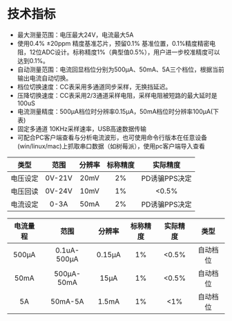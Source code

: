 # 技术指标

- 最大测量范围：电压最大24V，电流最大5A
- 使用0.4% ±20ppm 精度基准芯片，预留0.1% 基准位置，0.1%精度精密电阻，12位ADC设计。标称精度1%（典型值0.5%），用户进一步校准精度可以达到0.1%。
- 自动测量范围：电流回显档位分别为500μA、50mA、5A三个档位，根据当前输出电流自动切换。
- 档位切换速度：CC表采用多通道同步采样，无换挡延迟。
- 压降切换速度：CC表采用2/3通道采样电阻，采样电阻被短路的最大延时是100uS
- 电流测量精度：500μA档位时分辨率0.15μA，50mA档位时分辨率100μA(下表)
- 固定多通道 10KHz采样速率，USB高速数据传输
- 可配合PC客户端查看与分析电流波形，也可使用命令行版本在任意设备(win/linux/mac)上抓取串口数据（如树莓派），使用pc客户端导入查看

|   类型   |  范围  | 分辨率 | 标称精度 |   实际精度    |
| :------: | :----: | :----: | :------: | :-----------: |
| 电压设定 | 0V-21V |  20mV  |    2%    | PD诱骗PPS决定 |
| 电压回读 | 0V-24V |  10mV  |    1%    |     <0.5%     |
| 电流设定 |  0-3A  |  50mA  |    2%    | PD诱骗PPS决定 |

| 电流量程 |    范围     | 分辨率 | 标称精度 | 实际精度 |   类型   |
| :------: | :---------: | :----: | :------: | :------: | :------: |
|  500μA   | 0.1uA-500μA | 0.15μA |    1%    |  <0.5%   | 自动档位 |
|   50mA   | 500μA-50mA  |  15μA  |    1%    |  <0.5%   | 自动档位 |
|    5A    |   50mA-5A   | 1.5mA  |    1%    |   <1%    | 自动档位 |

<script>
if (navigator.language.indexOf("CN") < 0 && confirm ("Are you want to switch to English version of this page?")) {
    window.location.href = "tech-en.html";
}
</script>
